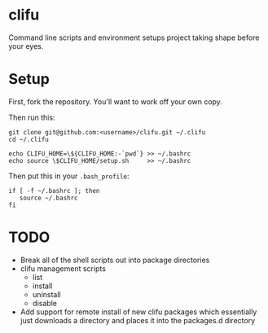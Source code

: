# clifu
Command line scripts and environment setups project taking shape before your eyes.


# Setup

First, fork the repository. You'll want to work off your own copy. 

Then run this:

    git clone git@github.com:<username>/clifu.git ~/.clifu
    cd ~/.clifu
    
    echo CLIFU_HOME=\${CLIFU_HOME:-`pwd`} >> ~/.bashrc
    echo source \$CLIFU_HOME/setup.sh     >> ~/.bashrc

Then put this in your `.bash_profile`:

    if [ -f ~/.bashrc ]; then
       source ~/.bashrc
    fi

# TODO
  * Break all of the shell scripts out into package directories
  * clifu management scripts
    * list
    * install
    * uninstall
    * disable
  * Add support for remote install of new clifu packages which essentially just downloads a directory and places it into the packages.d directory
